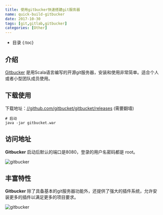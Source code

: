 ```yaml
---
title: 使用gitbucker快速搭建git服务器
name: quick-build-gitbucker
date: 2017-10-30
tags: [git,gitlab,gitbucker]
categories: [Other]
---
```


* 目录
{:toc}

## 介绍

[Gitbucker](//gitbucket.github.io/) 是用Scala语言编写的开源git服务器，安装和使用非常简单。适合个人或者小型团队成员使用。

## 下载使用

下载地址：[//github.com/gitbucket/gitbucket/releases](https://github.com/gitbucket/gitbucket/releases) (需要翻墙)

```shell
# 启动
java -jar gitbucket.war
```

## 访问地址

**Gitbucker** 启动后默认的端口是8080，登录的用户名密码都是 root。


![gitbucker](//vinnycc.oss-cn-shanghai.aliyuncs.com/20190322/screenshot-repository_viewer.png)

## 丰富特性

**Gitbucker** 除了具备基本的git服务器功能外，还提供了强大的插件系统，允许安装更多的插件以满足更多的项目要求。

![gitbucker](//vinnycc.oss-cn-shanghai.aliyuncs.com/20190322/screenshot-plugin_system.png)
